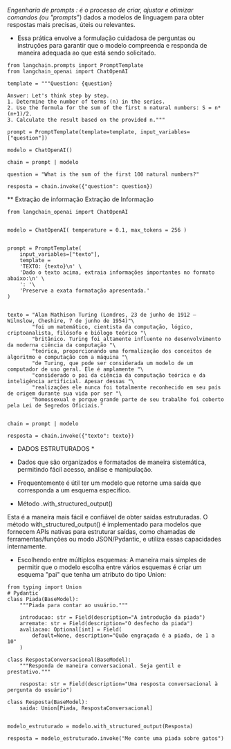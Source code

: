 *Engenharia de prompts : é o processo de criar, ajustar e otimizar comandos (ou "prompts*") dados a modelos de linguagem para obter respostas mais precisas, úteis ou relevantes.
- Essa prática envolve a formulação cuidadosa de perguntas ou instruções para garantir que o modelo compreenda e responda de maneira adequada ao que está sendo solicitado.
```
from langchain.prompts import PromptTemplate
from langchain_openai import ChatOpenAI

template = """Question: {question}

Answer: Let's think step by step.
1. Determine the number of terms (n) in the series.
2. Use the formula for the sum of the first n natural numbers: S = n*(n+1)/2.
3. Calculate the result based on the provided n."""

prompt = PromptTemplate(template=template, input_variables=["question"])

modelo = ChatOpenAI()

chain = prompt | modelo

question = "What is the sum of the first 100 natural numbers?"

resposta = chain.invoke({"question": question})
```

** Extração de informação
Extração de Informação

```
from langchain_openai import ChatOpenAI
     

modelo = ChatOpenAI( temperature = 0.1, max_tokens = 256 )
     

prompt = PromptTemplate(
    input_variables=["texto"],
    template =
    'TEXTO: {texto}\n' \
    'Dado o texto acima, extraia informações importantes no formato abaixo:\n' \
    ': '\
    'Preserve a exata formatação apresentada.'
)
     

texto = "Alan Mathison Turing (Londres, 23 de junho de 1912 — Wilmslow, Cheshire, 7 de junho de 1954)"\
        "foi um matemático, cientista da computação, lógico, criptoanalista, filósofo e biólogo teórico "\
        "britânico. Turing foi altamente influente no desenvolvimento da moderna ciência da computação "\
        "teórica, proporcionando uma formalização dos conceitos de algoritmo e computação com a máquina "\
        "de Turing, que pode ser considerada um modelo de um computador de uso geral. Ele é amplamente "\
        "considerado o pai da ciência da computação teórica e da inteligência artificial. Apesar dessas "\
        "realizações ele nunca foi totalmente reconhecido em seu país de origem durante sua vida por ser "\
        "homossexual e porque grande parte de seu trabalho foi coberto pela Lei de Segredos Oficiais."
     

chain = prompt | modelo

resposta = chain.invoke({"texto": texto})
```
     

* DADOS ESTRUTURADOS *
- Dados que são organizados e formatados de maneira sistemática, permitindo fácil acesso, análise e manipulação.

- Frequentemente é útil ter um modelo que retorne uma saída que corresponda a um esquema específico.

- Método .with_structured_output()

Esta é a maneira mais fácil e confiável de obter saídas estruturadas. O método with_structured_output() é implementado para modelos que fornecem APIs nativas para estruturar saídas, como chamadas de ferramentas/funções ou modo JSON/Pydantic, e utiliza essas capacidades internamente.

- Escolhendo entre múltiplos esquemas: A maneira mais simples de permitir que o modelo escolha entre vários esquemas é criar um esquema "pai" que tenha um atributo do tipo Union:

```
from typing import Union
# Pydantic
class Piada(BaseModel):
    """Piada para contar ao usuário."""

    introducao: str = Field(description="A introdução da piada")
    arremate: str = Field(description="O desfecho da piada")
    avaliacao: Optional[int] = Field(
        default=None, description="Quão engraçada é a piada, de 1 a 10"
    )

class RespostaConversacional(BaseModel):
    """Responda de maneira conversacional. Seja gentil e prestativo."""

    resposta: str = Field(description="Uma resposta conversacional à pergunta do usuário")

class Resposta(BaseModel):
    saida: Union[Piada, RespostaConversacional]
     

modelo_estruturado = modelo.with_structured_output(Resposta)

resposta = modelo_estruturado.invoke("Me conte uma piada sobre gatos")
```
